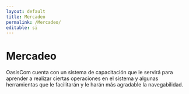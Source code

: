 ```yaml
---
layout: default
title: Mercadeo
permalink: /Mercadeo/
editable: si
---
```


# Mercadeo


OasisCom cuenta con un sistema de capacitación que le servirá para aprender a realizar ciertas operaciones en el sistema y algunas herramientas que le facilitarán y le harán más agradable la navegabilidad.

